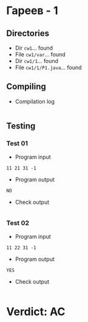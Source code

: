 # Гареев - 1
## Directories
- Dir `cw1`... found
- File `cw1/var`... found
- Dir `cw1/1`... found
- File `cw1/1/P1.java`... found
## Compiling
- Compilation log
```

```
## Testing
### Test 01
- Program input
```
11 21 31 -1

```
- Program output
```
NO

```
- Check output
```

```
### Test 02
- Program input
```
11 22 31 -1

```
- Program output
```
YES

```
- Check output
```

```
# Verdict: AC
